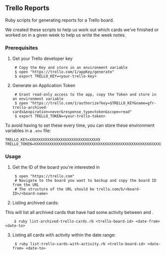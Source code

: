 ## Trello Reports

Ruby scripts for generating reports for a Trello board.

We created these scripts to help us work out which cards we've finished or worked on in a given week to help us write the week notes.

### Prerequisites

1. Get your Trello developer key

        # Copy the Key and store in an environment variable
        $ open "https://trello.com/1/appKey/generate"
        $ export TRELLO_KEY=<your-trello-key>

2. Generate an Application Token

        # Grant read-only access to the app, copy the Token and store in an environment variable
        $ open "https://trello.com/1/authorize?key=$TRELLO_KEY&name=gfr-trello-archived-cards&expiration=never&response_type=token&scope=read"
        $ export TRELLO_TOKEN=<your-trello-token>

To avoid having to set these every time, you can store these environment variables in a `.env` file:

    TRELLO_KEY=XXXXXXXXXXXXXXXXXXXXXXXXXXXXXXXX
    TRELLO_TOKEN=XXXXXXXXXXXXXXXXXXXXXXXXXXXXXXXXXXXXXXXXXXXXXXXXXXXXXXXXXXXXXXXX

### Usage

1. Get the ID of the board you're interested in

        $ open "https://trello.com"
        # Navigate to the board you want to backup and copy the board ID from the URL
        # The structure of the URL should be trello.com/b/<board-ID>/<board-name>

2. Listing archived cards:

This will list all archived cards that have had some activity between <date-from> and <date-to>.

        $ ruby list-archived-trello-cards.rb <trello-board-id> <date-from> <date-to>

3. Listing all cards with activity within the date range:

        $ ruby list-trello-cards-with-activity.rb <trello-board-id> <date-from> <date-to>
